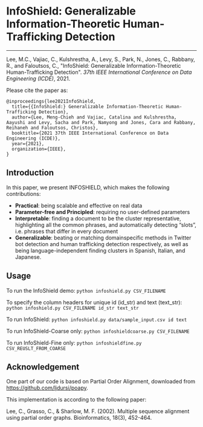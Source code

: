 # InfoShield: Generalizable Information-Theoretic Human-Trafficking Detection

------------

Lee, M.C., Vajiac, C., Kulshrestha, A., Levy, S., Park, N., Jones, C., Rabbany, R., and Faloutsos, C., "InfoShield: Generalizable Information-Theoretic Human-Trafficking Detection". *37th IEEE International Conference on Data Engineering (ICDE)*, 2021.

Please cite the paper as:

    @inproceedings{lee2021InfoShield,
      title={{InfoShield:} Generalizable Information-Theoretic Human-Trafficking Detection},
      author={Lee, Meng-Chieh and Vajiac, Catalina and Kulshrestha, Aayushi and Levy, Sacha and Park, Namyong and Jones, Cara and Rabbany, Reihaneh and Faloutsos, Christos},
      booktitle={2021 37th IEEE International Conference on Data Engineering (ICDE)},
      year={2021},
      organization={IEEE},
    }
    
##  Introduction
In this paper, we present INFOSHIELD, which makes the following contributions:
- **Practical**: being scalable and effective on real data
- **Parameter-free and Principled**: requiring no user-defined parameters
- **Interpretable**: finding a document to be the cluster representative, highlighting all the common phrases, and automatically detecting “slots”, i.e. phrases that differ in every document
- **Generalizable**: beating or matching domainspecific methods in Twitter bot detection and human trafficking detection respectively, as well as being language-independent finding clusters in Spanish, Italian, and Japanese.

## Usage

To run the InfoShield demo:
`python infoshield.py CSV_FILENAME`

To specify the column headers for unique id (id_str) and text (text_str):
`python infoshield.py CSV_FILENAME id_str text_str`

To run InfoShield:
`python infoshield.py data/sample_input.csv id text`

To run InfoShield-Coarse only:
`python infoshieldcoarse.py CSV_FILENAME`

To run InfoShield-Fine only:
`python infoshieldfine.py CSV_REUSLT_FROM_COARSE`

## Acknowledgement
One part of our code is based on Partial Order Alignment, downloaded from https://github.com/ljdursi/poapy.

This implementation is according to the following paper:

Lee, C., Grasso, C., & Sharlow, M. F. (2002). Multiple sequence alignment using partial order graphs. Bioinformatics, 18(3), 452-464.

